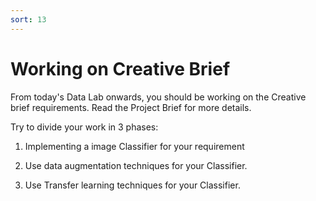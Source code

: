 ```yaml
---
sort: 13
---
```


# Working on Creative Brief 

From today's Data Lab onwards, you should be working on the Creative brief requirements. Read the Project Brief for more details.

Try to divide your work in 3 phases:

1) Implementing a image Classifier for your requirement

2) Use data augmentation techniques for your Classifier.

3) Use Transfer learning techniques for your Classifier.
